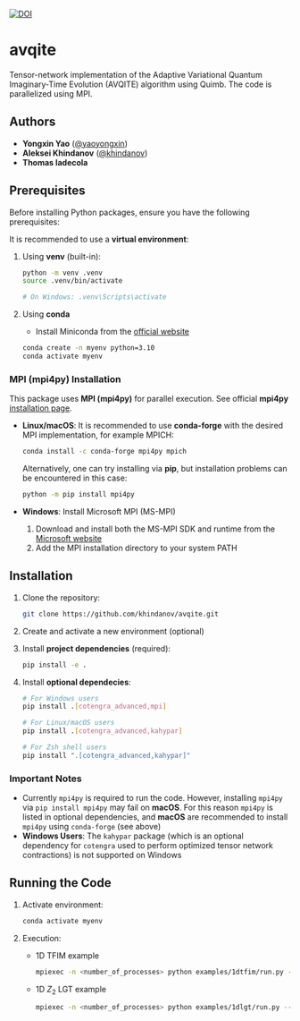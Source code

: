 [![DOI](https://zenodo.org/badge/DOI/10.5281/zenodo.15531600.svg)](https://doi.org/10.5281/zenodo.15531600)

# avqite
Tensor-network implementation of the Adaptive Variational Quantum Imaginary-Time Evolution (AVQITE) algorithm using Quimb. The code is parallelized using MPI.

## Authors

- **Yongxin Yao** ([@yaoyongxin](https://github.com/yaoyongxin))
- **Aleksei Khindanov** ([@khindanov](https://github.com/khindanov))
- **Thomas Iadecola**

## Prerequisites

Before installing Python packages, ensure you have the following prerequisites:

It is recommended to use a **virtual environment**:

1. Using **venv** (built-in):
   ```bash
   python -m venv .venv
   source .venv/bin/activate  
   
   # On Windows: .venv\Scripts\activate
   ```

2. Using **conda**

   - Install Miniconda from the [official website](https://docs.conda.io/en/latest/miniconda.html)

   ```bash
   conda create -n myenv python=3.10
   conda activate myenv
   ```

### MPI (mpi4py) Installation

This package uses **MPI (mpi4py)** for parallel execution. See official **mpi4py** [installation page](https://mpi4py.readthedocs.io/en/4.0.3/install.html).


- **Linux/macOS**: It is recommended to use **conda-forge** with the desired MPI implementation, for example MPICH:
  ```bash
  conda install -c conda-forge mpi4py mpich
  ```
  Alternatively, one can try installing via **pip**, but installation problems can be encountered in this case:
  
  ```bash
  python -m pip install mpi4py
  ```

- **Windows**: Install Microsoft MPI (MS-MPI)
  1. Download and install both the MS-MPI SDK and runtime from the [Microsoft website](https://learn.microsoft.com/en-us/message-passing-interface/microsoft-mpi)
  2. Add the MPI installation directory to your system PATH

## Installation

1. Clone the repository:
   ```bash
   git clone https://github.com/khindanov/avqite.git
   ```

2. Create and activate a new environment (optional)

3. Install **project dependencies** (required):
   ```bash
   pip install -e .
   ```

4. Install **optional dependecies**:
   ```bash
   # For Windows users 
   pip install .[cotengra_advanced,mpi]

   # For Linux/macOS users
   pip install .[cotengra_advanced,kahypar]

   # For Zsh shell users
   pip install ".[cotengra_advanced,kahypar]"
   ```

### Important Notes

- Currently `mpi4py` is required to run the code. However, installing `mpi4py` via `pip install mpi4py` may fail on **macOS**. For this reason `mpi4py` is listed in optional dependencies, and **macOS** are recommended to install `mpi4py` using `conda-forge` (see above)
- **Windows Users**: The `kahypar` package (which is an optional dependency for `cotengra` used to perform optimized tensor network contractions) is not supported on Windows

## Running the Code

1. Activate environment:
   ```bash
   conda activate myenv
   ```

2. Execution:
   - 1D TFIM example
      ```bash
      mpiexec -n <number_of_processes> python examples/1dtfim/run.py --filename N10g0.1
      ```
   - 1D $Z_2$ LGT example
      ```bash
      mpiexec -n <number_of_processes> python examples/1dlgt/run.py --filename L9Zbasis0hz0seed --notetras -m 100 --tf 1.0
      ```
